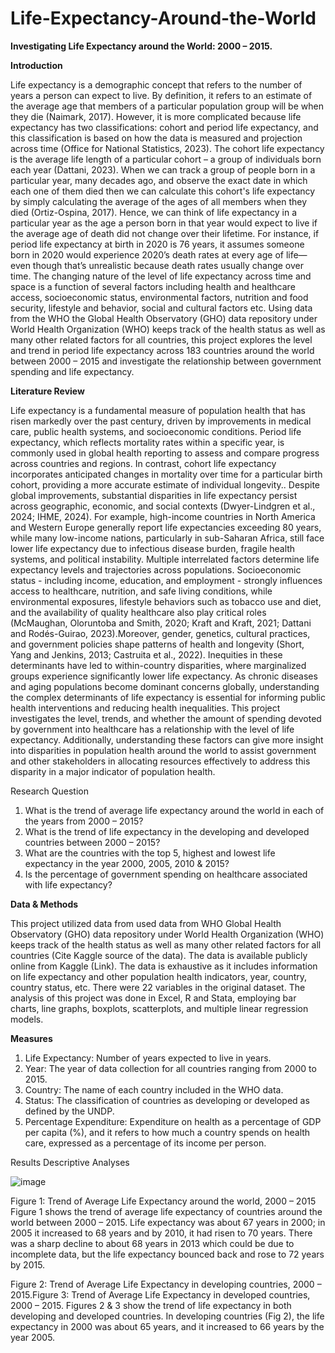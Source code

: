 # Life-Expectancy-Around-the-World

**Investigating Life Expectancy around the World: 2000 – 2015.**

**Introduction**

Life expectancy is a demographic concept that refers to the number of years a person can expect to live. By definition, it refers to an estimate of the average age that members of a particular population group will be when they die (Naimark, 2017). However, it is more complicated because life expectancy has two classifications: cohort and period life expectancy, and this classification is based on how the data is measured and projection across time (Office for National Statistics, 2023). The cohort life expectancy is the average life length of a particular cohort – a group of individuals born each year (Dattani, 2023). When we can track a group of people born in a particular year, many decades ago, and observe the exact date in which each one of them died then we can calculate this cohort's life expectancy by simply calculating the average of the ages of all members when they died (Ortiz-Ospina, 2017). Hence, we can think of life expectancy in a particular year as the age a person born in that year would expect to live if the average age of death did not change over their lifetime. For instance, if period life expectancy at birth in 2020 is 76 years, it assumes someone born in 2020 would experience 2020’s death rates at every age of life—even though that’s unrealistic because death rates usually change over time. The changing nature of the level of life expectancy across time and space is a function of several factors including health and healthcare access, socioeconomic status, environmental factors, nutrition and food security, lifestyle and behavior, social and cultural factors etc. Using data from the WHO the Global Health Observatory (GHO) data repository under World Health Organization (WHO) keeps track of the health status as well as many other related factors for all countries, this project explores the level and trend in period life expectancy across 183 countries around the world between 2000 – 2015 and investigate the relationship between government spending and life expectancy. 

**Literature Review**

Life expectancy is a fundamental measure of population health that has risen markedly over the past century, driven by improvements in medical care, public health systems, and socioeconomic conditions. Period life expectancy, which reflects mortality rates within a specific year, is commonly used in global health reporting to assess and compare progress across countries and regions. In contrast, cohort life expectancy incorporates anticipated changes in mortality over time for a particular birth cohort, providing a more accurate estimate of individual longevity.. Despite global improvements, substantial disparities in life expectancy persist across geographic, economic, and social contexts (Dwyer-Lindgren et al., 2024; IHME, 2024). For example, high-income countries in North America and Western Europe generally report life expectancies exceeding 80 years, while many low-income nations, particularly in sub-Saharan Africa, still face lower life expectancy due to infectious disease burden, fragile health systems, and political instability.
Multiple interrelated factors determine life expectancy levels and trajectories across populations. Socioeconomic status - including income, education, and employment - strongly influences access to healthcare, nutrition, and safe living conditions, while environmental exposures, lifestyle behaviors such as tobacco use and diet, and the availability of quality healthcare also play critical roles (McMaughan, Oloruntoba and Smith, 2020; Kraft and Kraft, 2021; Dattani and Rodés-Guirao, 2023).Moreover, gender, genetics, cultural practices, and government policies shape patterns of health and longevity (Short, Yang and Jenkins, 2013; Castruita et al., 2022). Inequities in these determinants have led to within-country disparities, where marginalized groups experience significantly lower life expectancy. As chronic diseases and aging populations become dominant concerns globally, understanding the complex determinants of life expectancy is essential for informing public health interventions and reducing health inequalities. This project investigates the level, trends, and whether the amount of spending devoted by government into healthcare has a relationship with the level of life expectancy. Additionally, understanding these factors can give more insight into disparities in population health around the world to assist government and other stakeholders in allocating resources effectively to address this disparity in a major indicator of population health. 

Research Question

1.	What is the trend of average life expectancy around the world in each of the years from 2000 – 2015?
2.	What is the trend of life expectancy in the developing and developed countries between 2000 – 2015? 
3.	What are the countries with the top 5, highest and lowest life expectancy in the year 2000, 2005, 2010 & 2015?
4.	Is the percentage of government spending on healthcare associated with life expectancy?
   
**Data & Methods**

This project utilized data from  used data from WHO Global Health Observatory (GHO) data repository under World Health Organization (WHO) keeps track of the health status as well as many other related factors for all countries (Cite Kaggle source of the data). The data is available publicly online from Kaggle (Link). The data is exhaustive as it includes information on life expectancy and other population health indicators, year, country, country status, etc. There were 22 variables in the original dataset. The analysis of this project was done in Excel, R and Stata, employing bar charts, line graphs, boxplots, scatterplots, and multiple linear regression models.

**Measures**

1. Life Expectancy: Number of years expected to live in years.
2. Year: The year of data collection for all countries ranging from 2000 to 2015.
3. Country: The name of each country included in the WHO data.
4. Status: The classification of  countries as  developing or developed as defined by the UNDP.
5. Percentage Expenditure: Expenditure on health as a percentage of GDP per capita (%), and it refers to how much a country spends on health care, expressed as a percentage of its income per person.


Results
Descriptive Analyses

![image](https://github.com/user-attachments/assets/57b5aa01-6f96-43f6-9d61-6b97d1f03c16)

 
Figure 1: Trend of Average Life Expectancy around the world, 2000 – 2015
Figure 1 shows the trend of average life expectancy of countries around the world between 2000 – 2015. Life expectancy was about 67 years in 2000; in 2005 it increased to 68 years and by 2010, it had risen to 70 years. There was a sharp decline to about 68 years in 2013 which could be due to incomplete data, but the life expectancy bounced back and rose to 72 years by 2015.
 	 
Figure 2: Trend of Average Life Expectancy in developing countries, 2000 – 2015.Figure 3: Trend of Average Life Expectancy in developed countries, 2000 – 2015. 
Figures 2 & 3 show the trend of life expectancy in both developing and developed countries. In developing countries (Fig 2), the life expectancy in 2000 was about 65 years, and it increased to 66 years by the year 2005. 

